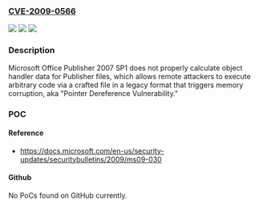 ### [CVE-2009-0566](https://cve.mitre.org/cgi-bin/cvename.cgi?name=CVE-2009-0566)
![](https://img.shields.io/static/v1?label=Product&message=n%2Fa&color=blue)
![](https://img.shields.io/static/v1?label=Version&message=n%2Fa&color=blue)
![](https://img.shields.io/static/v1?label=Vulnerability&message=n%2Fa&color=brighgreen)

### Description

Microsoft Office Publisher 2007 SP1 does not properly calculate object handler data for Publisher files, which allows remote attackers to execute arbitrary code via a crafted file in a legacy format that triggers memory corruption, aka "Pointer Dereference Vulnerability."

### POC

#### Reference
- https://docs.microsoft.com/en-us/security-updates/securitybulletins/2009/ms09-030

#### Github
No PoCs found on GitHub currently.

